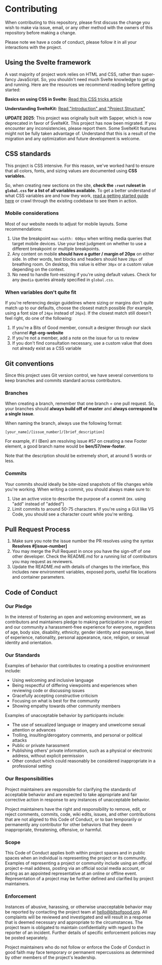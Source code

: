 # Contributing

When contributing to this repository, please first discuss the change you wish to make via issue,
email, or any other method with the owners of this repository before making a change. 

Please note we have a code of conduct, please follow it in all your interactions with the project.

## Using the Svelte framework

A vast majority of project work relies on HTML and CSS, rather than super-fancy JavaScript. So, you shouldn't need much Svelte knowledge to get up and running. Here are the resources we recommend reading before getting started:

**Basics on using CSS in Svelte:** [Read this CSS tricks article](https://css-tricks.com/what-i-like-about-writing-styles-with-svelte/)

**Understanding SvelteKit:** [Read "Introduction" and "Project Structure"](https://svelte.dev/docs/kit/introduction)

**UPDATE 2025**: This project was originally built with Sapper, which is now deprecated in favor of SvelteKit. This project has now been migrated. If you encounter any inconsistencies, please report them. Some SvelteKit features might not be fully taken advantage of. Understand that this is a result of the migration and any optimization and future development is welcome.

## CSS standards

This project is CSS intensive. For this reason, we've worked hard to ensure that all colors, fonts, and sizing values are documented using **CSS variables.**

So, when creating new sections on the site, **check the `:root` ruleset in `global.css` for a list of all variables available.** To get a better understand of what CSS variables are and how they work, [read a getting started guide here](https://developer.mozilla.org/en-US/docs/Web/CSS/Using_CSS_custom_properties) or crawl through the existing codebase to see them in action.

### Mobile considerations

Most of our website needs to adjust for mobile layouts. Some recommendations:
1. Use the breakpoint `max-width: 600px` when writing media queries that target mobile devices. Use your best judgment on whether to use a different breakpoint or multiple breakpoints.
2. Any content on mobile **should have a gutter / margin of 20px** on either side. In other words, text blocks and headers should have `20px` of breathing room. On desktop, this value is either `30px` or a custom value depending on the context.
2. No need to handle font-resizing if you're using default values. Check for any `@media` queries already specified in `global.css`.

### When variables don't quite fit

If you're referencing design guidelines where sizing or margins don't quite match up to our defaults, choose the closest match possible (for example, using a font size of `24px` instead of `26px`). If the closest match still doesn't feel right, do one of the following:
1. If you're a Bits of Good member, consult a designer through our slack channel **#gt-org-website**
2. If you're not a member, add a note on the issue for us to review
3. If you don't find consultation necessary, use a custom value that does not already exist as a CSS variable

## Git conventions

Since this project uses Git version control, we have several conventions to keep branches and commits standard across contributors.

### Branches

When creating a branch, remember that one branch = one pull request. So, your branches should **always build off of master** and **always correspond to a single issue**.

When naming the branch, always use the following format:
```
[your_name]/[issue_number]/[brief_description]
```
For example, if I (Ben) am resolving issue #57 on creating a new Footer element, a good branch name would be **ben/57/new-footer**.

Note that the description should be extremely short, at around 5 words or less.

### Commits

Your commits should ideally be bite-sized snapshots of file changes while you're working. When writing a commit, you should always make sure to:
1. Use an active voice to describe the purpose of a commit (ex. using "add" instead of "added")
2. Limit commits to around 50-75 characters. If you're using a GUI like VS Code, you should see a character count while you're writing.

## Pull Request Process

1. Make sure you note the issue number the PR resolves using the syntax **Resolves #[issue-number]**
2. You may merge the Pull Request in once you have the sign-off of one other developer. Check the README.md for a running list of contributors you may request as reviewers.
3. Update the README.md with details of changes to the interface, this includes new environment 
   variables, exposed ports, useful file locations and container parameters.

## Code of Conduct

### Our Pledge

In the interest of fostering an open and welcoming environment, we as
contributors and maintainers pledge to making participation in our project and
our community a harassment-free experience for everyone, regardless of age, body
size, disability, ethnicity, gender identity and expression, level of experience,
nationality, personal appearance, race, religion, or sexual identity and
orientation.

### Our Standards

Examples of behavior that contributes to creating a positive environment
include:

* Using welcoming and inclusive language
* Being respectful of differing viewpoints and experiences when reviewing code or discussing issues
* Gracefully accepting constructive criticism
* Focusing on what is best for the community
* Showing empathy towards other community members

Examples of unacceptable behavior by participants include:

* The use of sexualized language or imagery and unwelcome sexual attention or
advances
* Trolling, insulting/derogatory comments, and personal or political attacks
* Public or private harassment
* Publishing others' private information, such as a physical or electronic
  address, without explicit permission
* Other conduct which could reasonably be considered inappropriate in a
  professional setting

### Our Responsibilities

Project maintainers are responsible for clarifying the standards of acceptable
behavior and are expected to take appropriate and fair corrective action in
response to any instances of unacceptable behavior.

Project maintainers have the right and responsibility to remove, edit, or
reject comments, commits, code, wiki edits, issues, and other contributions
that are not aligned to this Code of Conduct, or to ban temporarily or
permanently any contributor for other behaviors that they deem inappropriate,
threatening, offensive, or harmful.

### Scope

This Code of Conduct applies both within project spaces and in public spaces
when an individual is representing the project or its community. Examples of
representing a project or community include using an official project e-mail
address, posting via an official social media account, or acting as an appointed
representative at an online or offline event. Representation of a project may be
further defined and clarified by project maintainers.

### Enforcement

Instances of abusive, harassing, or otherwise unacceptable behavior may be
reported by contacting the project team at hello@bitsofgood.org. All
complaints will be reviewed and investigated and will result in a response that
is deemed necessary and appropriate to the circumstances. The project team is
obligated to maintain confidentiality with regard to the reporter of an incident.
Further details of specific enforcement policies may be posted separately.

Project maintainers who do not follow or enforce the Code of Conduct in good
faith may face temporary or permanent repercussions as determined by other
members of the project's leadership.
